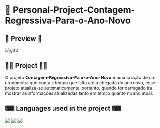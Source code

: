 # 📌 Personal-Project-Contagem-Regressiva-Para-o-Ano-Novo 

 ## 🔎 **Preview** 🔎
 
 ![gif2](https://user-images.githubusercontent.com/69303138/115620268-5864e480-a2cb-11eb-9f87-bd7f401426ad.gif)
 
  ## 👨‍💻 **Project** 👨‍💻
   
O projeto **Contagem-Regressiva-Para-o-Ano-Novo** é uma criação de um cronômetro que conta o tempo que falta até a chegada do ano novo, esse projeto
atualiza-se automaticamente, portanto, quando for carregado irá mostrar as informações atualizadas tanto em tempo quanto no ano atual.

 ## ⌨ **Languages used in the project** ⌨ 

![](https://img.shields.io/badge/HTML5-E34F26?style=for-the-badge&logo=html5&logoColor=white) ![](https://img.shields.io/badge/CSS3-1572B6?style=for-the-badge&logo=css3&logoColor=white) ![](https://img.shields.io/badge/JavaScript-F7DF1E?style=for-the-badge&logo=javascript&logoColor=black)
  
  
   
   
